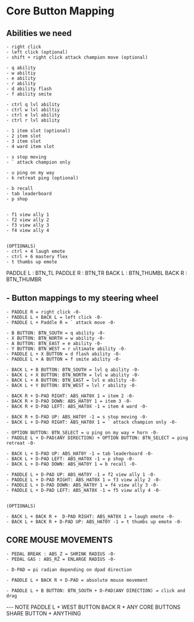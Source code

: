 # Core Button Mapping

## Abilities we need
    - right click
    - left click (optional)
    - shift + right click attack champion move (optional)

    - q ability 
    - w abiltiy
    - e ability 
    - r ability
    - d ability flash
    - f ability smite

    - ctrl q lvl ability 
    - ctrl w lvl abiltiy
    - ctrl e lvl ability 
    - ctrl r lvl ability

    - 1 item slot (optional)
    - 2 item slot
    - 3 item slot
    - 4 ward item slot

    - s stop moving
    - ` attack champion only

    - u ping on my way
    - k retreat ping (optional)

    - b recall
    - tab leaderboard
    - p shop


    - f1 view ally 1
    - f2 view ally 2 
    - f3 view ally 3 
    - f4 view ally 4


    (OPTIONALS)
    - ctrl + 4 laugh emote
    - ctrl + 6 mastery flex
    - t thumbs up emote

PADDLE L : BTN_TL
PADDLE R : BTN_TR
BACK L : BTN_THUMBL
BACK R : BTN_THUMBR

## - Button mappings to my steering wheel 
    - PADDLE R = right click -0-
    - PADDLE L + BACK L = left click -0-
    - PADDLE L + Paddle R = ` attack move -0-

    - B BUTTON: BTN_SOUTH = q ability -0-
    - X BUTTON: BTN_NORTH = w ability -0-
    - A BUTTON: BTN_EAST = e ability -0-
    - Y BUTTON: BTN_WEST = r ultimate ability -0-
    - PADDLE L + X BUTTON = d flash ability -0-
    - PADDLE L + A BUTTON = f smite ability -0-

    - BACK L + B BUTTON: BTN_SOUTH = lvl q ability -0-
    - BACK L + X BUTTON: BTN_NORTH = lvl w ability -0-
    - BACK L + A BUTTON: BTN_EAST = lvl e ability -0-
    - BACK L + Y BUTTON: BTN_WEST = lvl r ability -0-

    - BACK R + D-PAD RIGHT: ABS_HAT0X 1 = item 2 -0-
    - BACK R + D-PAD DOWN: ABS_HAT0Y 1 = item 3 -0-
    - BACK R + D-PAD LEFT: ABS_HAT0X -1 = item 4 ward -0-

    - BACK R + D-PAD UP: ABS_HAT0Y -1 = s stop moving -0-
    - BACK L + D-PAD RIGHT: ABS_HAT0X 1 = ` attack champion only -0-

    - OPTION BUTTON: BTN_SELECT = u ping on my way + horn -0-
    - PADDLE L + D-PAD(ANY DIRECTION) + OPTION BUTTON: BTN_SELECT = ping retreat -0-

    - BACK L + D-PAD UP: ABS_HAT0Y -1 = tab leaderboard -0-
    - BACK L + D-PAD LEFT: ABS_HAT0X -1 = p shop -0-
    - BACK L + D-PAD DOWN: ABS_HAT0Y 1 = b recall -0-

    - PADDLE L + D-PAD UP: ABS_HAT0Y -1 = f2 view ally 1 -0-
    - PADDLE L + D-PAD RIGHT: ABS_HAT0X 1 = f3 view ally 2 -0-
    - PADDLE L + D-PAD DOWN: ABS_HAT0Y 1 = f4 view ally 3 -0-
    - PADDLE L + D-PAD LEFT: ABS_HAT0X -1 = f5 view ally 4 -0-


    (OPTIONALS)

    - BACK L + BACK R +  D-PAD RIGHT: ABS_HAT0X 1 = laugh emote -0-
    - BACK L + BACK R + D-PAD UP: ABS_HAT0Y -1 = t thumbs up emote -0-

## CORE MOUSE MOVEMENTS
    - PEDAL BREAK : ABS_Z = SHRINK RADIUS -0-
    - PEDAL GAS : ABS_RZ = ENLARGE RADIUS -0-

    - D-PAD = pi radian depending on dpad direction

    - PADDLE L + BACK R + D-PAD = absolute mouse movement

    - PADDLE L + B BUTTON: BTN_SOUTH + D-PAD(ANY DIRECTION) = click and drag



--- NOTE 
PADDLE L + WEST BUTTON
BACK R + ANY CORE BUTTONS
SHARE BUTTON + ANYTHING 